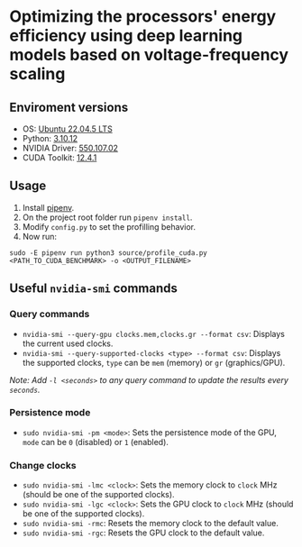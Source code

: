 # Optimizing the processors' energy efficiency using deep learning models based on voltage-frequency scaling

## Enviroment versions

- OS: [Ubuntu 22.04.5 LTS](https://releases.ubuntu.com/jammy/)
- Python: [3.10.12](https://www.python.org/downloads/release/python-31012/)
- NVIDIA Driver: [550.107.02](https://www.nvidia.com/en-us/drivers/details/230357/)
- CUDA Toolkit: [12.4.1](https://developer.nvidia.com/cuda-12-4-1-download-archive?target_os=Linux&target_arch=x86_64&Distribution=Ubuntu&target_version=22.04&target_type=deb_network)

## Usage

1. Install [pipenv](https://pipenv.pypa.io/en/latest/).
2. On the project root folder run `pipenv install`.
3. Modify `config.py` to set the profilling behavior.
4. Now run:

`sudo -E pipenv run python3 source/profile_cuda.py <PATH_TO_CUDA_BENCHMARK> -o <OUTPUT_FILENAME>`

## Useful `nvidia-smi` commands

### Query commands

- `nvidia-smi --query-gpu clocks.mem,clocks.gr --format csv`: Displays the current used clocks.
- `nvidia-smi --query-supported-clocks <type> --format csv`: Displays the supported clocks, `type` can be `mem` (memory) or `gr` (graphics/GPU).

_Note: Add `-l <seconds>` to any query command to update the results every `seconds`._

### Persistence mode

- `sudo nvidia-smi -pm <mode>`: Sets the persistence mode of the GPU, `mode` can be `0` (disabled) or `1` (enabled).

### Change clocks

- `sudo nvidia-smi -lmc <clock>`: Sets the memory clock to `clock` MHz (should be one of the supported clocks).
- `sudo nvidia-smi -lgc <clock>`: Sets the GPU clock to `clock` MHz (should be one of the supported clocks).
- `sudo nvidia-smi -rmc`: Resets the memory clock to the default value.
- `sudo nvidia-smi -rgc`: Resets the GPU clock to the default value.
